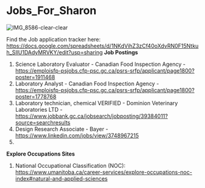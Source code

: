 # Jobs_For_Sharon

![IMG_8586-clear-clear](https://github.com/SethCodesABitForSchool/Jobs_For_Sharon/assets/147195203/67577ce4-b459-4501-8b6a-2bb09529d029)

Find the Job application tracker here: https://docs.google.com/spreadsheets/d/1NKdVihZ3zCf40oXdvRN0F15Ntkuh_SIlU1DAdyMRVKY/edit?usp=sharing
__Job Postings__

1. Science Laboratory Evaluator - Canadian Food Inspection Agency - https://emploisfp-psjobs.cfp-psc.gc.ca/psrs-srfp/applicant/page1800?poster=1911468
2. Laboratory Analyst - Canadian Food Inspection Agency - https://emploisfp-psjobs.cfp-psc.gc.ca/psrs-srfp/applicant/page1800?poster=1778768
3. Laboratory technician, chemical VERIFIED - Dominion Veterinary Laboratories LTD - https://www.jobbank.gc.ca/jobsearch/jobposting/39384011?source=searchresults
4. Design Research Associate - Bayer  - https://www.linkedin.com/jobs/view/3748967215
5. 

__Explore Occupations Sites__

1. National Occupational Classification (NOC): https://www.umanitoba.ca/career-services/explore-occupations-noc-index#natural-and-applied-sciences

